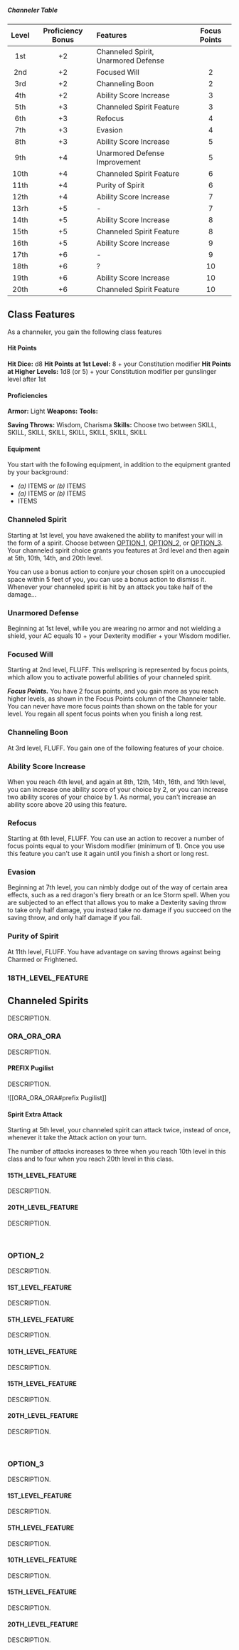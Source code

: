 
##### Channeler Table
| Level | Proficiency Bonus | Features   | Focus Points |
|:-----:|:--:|:------------------------------------|:--:|
|   1st | +2 | Channeled Spirit, Unarmored Defense |    |
|   2nd | +2 | Focused Will                        |  2 |
|   3rd | +2 | Channeling Boon                     |  2 |
|   4th | +2 | Ability Score Increase              |  3 |
|   5th | +3 | Channeled Spirit Feature            |  3 |
|   6th | +3 | Refocus                             |  4 |
|   7th | +3 | Evasion                             |  4 |
|   8th | +3 | Ability Score Increase              |  5 |
|   9th | +4 | Unarmored Defense Improvement       |  5 |
|  10th | +4 | Channeled Spirit Feature            |  6 |
|  11th | +4 | Purity of Spirit                    |  6 |
|  12th | +4 | Ability Score Increase              |  7 |
|  13rh | +5 | -                                   |  7 |
|  14th | +5 | Ability Score Increase              |  8 |
|  15th | +5 | Channeled Spirit Feature            |  8 |
|  16th | +5 | Ability Score Increase              |  9 |
|  17th | +6 | -                                   |  9 |
|  18th | +6 | ?                                   | 10 |
|  19th | +6 | Ability Score Increase              | 10 |
|  20th | +6 | Channeled Spirit Feature            | 10 |

## Class Features
As a channeler, you gain the following class features

#### Hit Points
**Hit Dice:** d8
**Hit Points at 1st Level:** 8 + your Constitution modifier
**Hit Points at Higher Levels:** 1d8 (or 5) + your Constitution modifier per gunslinger level after 1st

#### Proficiencies
**Armor:** Light
**Weapons:**
**Tools:**

**Saving Throws:** Wisdom, Charisma
**Skills:** Choose two between SKILL, SKILL, SKILL, SKILL, SKILL, SKILL, SKILL, SKILL

 #### Equipment
You start with the following equipment, in addition to the equipment granted by your background:
- *(a)* ITEMS or *(b)* ITEMS
- *(a)* ITEMS or *(b)* ITEMS
- ITEMS

### Channeled Spirit
Starting at 1st level, you have awakened the ability to manifest your will in the form of a spirit. Choose between [OPTION_1](Channeler#OPTION_1), [OPTION_2](Channeler#OPTION_2), or [OPTION_3](Channeler#OPTION_3). Your channeled spirit choice grants you features at 3rd level and then again at 5th, 10th, 14th, and 20th level.

You can use a bonus action to conjure your chosen spirit on a unoccupied space within 5 feet of you, you can use a bonus action to dismiss it. Whenever your channeled spirit is hit by an attack you take half of the damage...


### Unarmored Defense
Beginning at 1st level, while you are wearing no armor and not wielding a shield, your AC equals 10 + your Dexterity modifier + your Wisdom modifier.


### Focused Will
Starting at 2nd level, FLUFF.  This wellspring is represented by focus points, which allow you to activate powerful abilities of your channeled spirit.

***Focus Points.*** You have 2 focus points, and you gain more as you reach higher levels, as shown in the Focus Points column of the Channeler table. You can never have more focus points than shown on the table for your level. You regain all spent focus points when you finish a long rest.


### Channeling Boon
At 3rd level, FLUFF. You gain one of the following features of your choice.


### Ability Score Increase
When you reach 4th level, and again at 8th, 12th, 14th, 16th, and 19th level, you can increase one ability score of your choice by 2, or you can increase two ability scores of your choice by 1. As normal, you can't increase an ability score above 20 using this feature.


### Refocus
Starting at 6th level, FLUFF. You can use an action to recover a number of  focus points equal to your Wisdom modifier (minimum of 1). Once you use this feature you can't use it again until you finish a short or long rest.


### Evasion
Beginning at 7th level, you can nimbly dodge out of the way of certain area effects, such as a red dragon's fiery breath or an Ice Storm spell. When you are subjected to an effect that allows you to make a Dexterity saving throw to take only half damage, you instead take no damage if you succeed on the saving throw, and only half damage if you fail.


### Purity of Spirit
At 11th level, FLUFF. You have advantage on saving throws against being Charmed or Frightened.


### 18TH_LEVEL_FEATURE



## Channeled Spirits
DESCRIPTION.

### ORA_ORA_ORA
DESCRIPTION.

#### PREFIX Pugilist
DESCRIPTION.

![[ORA_ORA_ORA#prefix Pugilist]]


#### Spirit Extra Attack
Starting at 5th level, your channeled spirit can attack twice, instead of once, whenever it take the Attack action on your turn.

The number of attacks increases to three when you reach 10th level in this class and to four when you reach 20th level in this class.

#### 15TH_LEVEL_FEATURE
DESCRIPTION.

#### 20TH_LEVEL_FEATURE
DESCRIPTION.

<br>

### OPTION_2
DESCRIPTION.

#### 1ST_LEVEL_FEATURE
DESCRIPTION.

#### 5TH_LEVEL_FEATURE
DESCRIPTION.

#### 10TH_LEVEL_FEATURE
DESCRIPTION.

#### 15TH_LEVEL_FEATURE
DESCRIPTION.

#### 20TH_LEVEL_FEATURE
DESCRIPTION.

<br>

### OPTION_3
DESCRIPTION.

#### 1ST_LEVEL_FEATURE
DESCRIPTION.

#### 5TH_LEVEL_FEATURE
DESCRIPTION.

#### 10TH_LEVEL_FEATURE
DESCRIPTION.

#### 15TH_LEVEL_FEATURE
DESCRIPTION.

#### 20TH_LEVEL_FEATURE
DESCRIPTION.